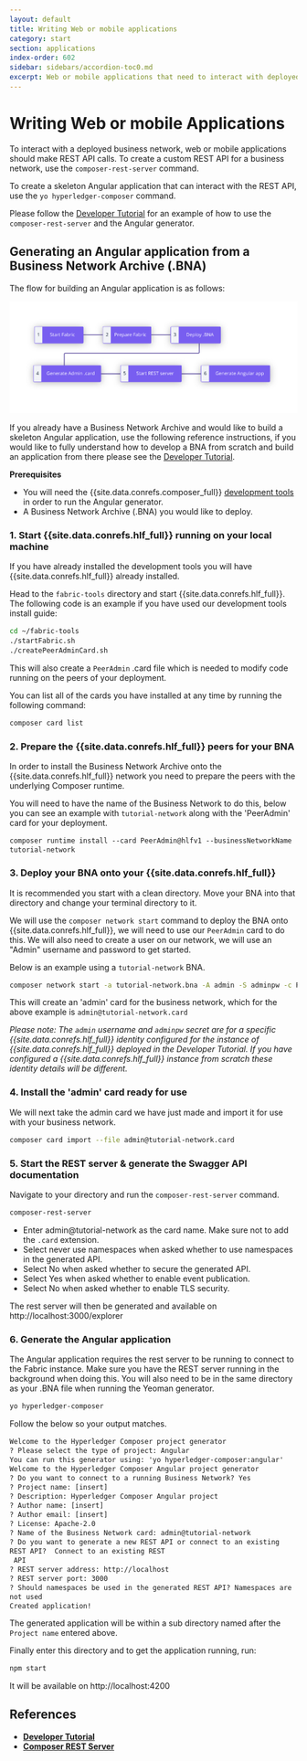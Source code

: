 ```yaml
---
layout: default
title: Writing Web or mobile applications
category: start
section: applications
index-order: 602
sidebar: sidebars/accordion-toc0.md
excerpt: Web or mobile applications that need to interact with deployed business networks should make calls to a REST API. The easiest way to create the REST API is to use the `composer-rest-server` to [**dynamically generate a REST API from the deployed business network**](./web.html).
---
```


# Writing Web or mobile Applications

To interact with a deployed business network, web or mobile applications should make REST API calls. To create a custom REST API for a business network, use the `composer-rest-server` command.

To create a skeleton Angular application that can interact with the REST API, use the `yo hyperledger-composer` command.

Please follow the [Developer Tutorial](../tutorials/developer-tutorial.html) for an example of how to use the `composer-rest-server` and the Angular generator.


## Generating an Angular application from a Business Network Archive (.BNA)

The flow for building an Angular application is as follows:

<img src="../assets/img/Angular.svg" style="border: none;" alt="Angular Generator Flow">

If you already have a Business Network Archive and would like to build a skeleton Angular application, use the following reference instructions, if you would like to fully understand how to develop a BNA from scratch and build an application from there please see the [Developer Tutorial](../tutorials/developer-tutorial.html).

**Prerequisites**

- You will need the {{site.data.conrefs.composer_full}} [development tools](../installing/development-tools.html) in order to run the Angular generator.
- A Business Network Archive (.BNA) you would like to deploy.

### 1. Start {{site.data.conrefs.hlf_full}} running on your local machine

If you have already installed the development tools you will have {{site.data.conrefs.hlf_full}} already installed.

Head to the `fabric-tools` directory and start {{site.data.conrefs.hlf_full}}. The following code is an example if you have used our development tools install guide:

```bash
cd ~/fabric-tools
./startFabric.sh
./createPeerAdminCard.sh
```

This will also create a `PeerAdmin` .card file which is needed to modify code running on the peers of your deployment.

You can list all of the cards you have installed at any time by running the following command:

```bash
composer card list
```

### 2. Prepare the {{site.data.conrefs.hlf_full}} peers for your BNA

In order to install the Business Network Archive onto the {{site.data.conrefs.hlf_full}} network you need to prepare the peers with the underlying Composer runtime.

You will need to have the name of the Business Network to do this, below you can see an example with `tutorial-network` along with the 'PeerAdmin' card for your deployment.

```
composer runtime install --card PeerAdmin@hlfv1 --businessNetworkName tutorial-network
```

### 3. Deploy your BNA onto your {{site.data.conrefs.hlf_full}}

It is recommended you start with a clean directory. Move your BNA into that directory and change your terminal directory to it.

We will use the `composer network start` command to deploy the BNA onto {{site.data.conrefs.hlf_full}}, we will need to use our `PeerAdmin` card to do this. We will also need to create a user on our network, we will use an "Admin" username and password to get started.

Below is an example using a `tutorial-network` BNA.

```bash
composer network start -a tutorial-network.bna -A admin -S adminpw -c PeerAdmin@hlfv1
```

This will create an 'admin' card for the business network, which for the above example is `admin@tutorial-network.card`

*Please note: The `admin` username and `adminpw` secret are for a specific {{site.data.conrefs.hlf_full}} identity configured for the instance of {{site.data.conrefs.hlf_full}} deployed in the Developer Tutorial. If you have configured a {{site.data.conrefs.hlf_full}} instance from scratch these identity details will be different.*

### 4. Install the 'admin' card ready for use

We will next take the admin card we have just made and import it for use with your business network.

```bash
composer card import --file admin@tutorial-network.card
```

### 5. Start the REST server & generate the Swagger API documentation

Navigate to your directory and run the `composer-rest-server` command.

```bash
composer-rest-server
```

  - Enter admin@tutorial-network as the card name. Make sure not to add the `.card` extension.
  - Select never use namespaces when asked whether to use namespaces in the generated API.
  - Select No when asked whether to secure the generated API.
  - Select Yes when asked whether to enable event publication.
  - Select No when asked whether to enable TLS security.

The rest server will then be generated and available on http://localhost:3000/explorer

### 6. Generate the Angular application

The Angular application requires the rest server to be running to connect to the Fabric instance. Make sure you have the REST server running in the background when doing this. You will also need to be in the same directory as your .BNA file when running the Yeoman generator.

```bash
yo hyperledger-composer
```

Follow the below so your output matches.

```
Welcome to the Hyperledger Composer project generator
? Please select the type of project: Angular
You can run this generator using: 'yo hyperledger-composer:angular'
Welcome to the Hyperledger Composer Angular project generator
? Do you want to connect to a running Business Network? Yes
? Project name: [insert]
? Description: Hyperledger Composer Angular project
? Author name: [insert]
? Author email: [insert]
? License: Apache-2.0
? Name of the Business Network card: admin@tutorial-network
? Do you want to generate a new REST API or connect to an existing REST API?  Connect to an existing REST
 API
? REST server address: http://localhost
? REST server port: 3000
? Should namespaces be used in the generated REST API? Namespaces are not used
Created application!
```

The generated application will be within a sub directory named after the `Project name` entered above.

Finally enter this directory and to get the application running, run:

```bash
npm start
```

It will be available on http://localhost:4200


## References

* [**Developer Tutorial**](../tutorials/developer-tutorial.html)
* [**Composer REST Server**](../integrating/getting-started-rest-api.html)
